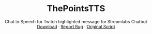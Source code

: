 <!-- PROJECT LOGO -->
<br />
<p align="center">
  <h1 align="center">ThePointsTTS</h1>

  <p align="center">
    Chat to Speech for Twitch highlighted message for Streamlabs Chatbot
    <br />
    <a href="https://github.com/sashatravkina/streamlabschatbot-script-thepointstts/archive/master.zip">Download</a>
    ·
    <a href="https://github.com/sashatravkina/streamlabschatbot-script-thepointstts/issues">Report Bug</a>
    ·
    <a href="https://github.com/LuisSanchez-Dev/TheNewTTS">Original Script</a>
  </p>
</p>
